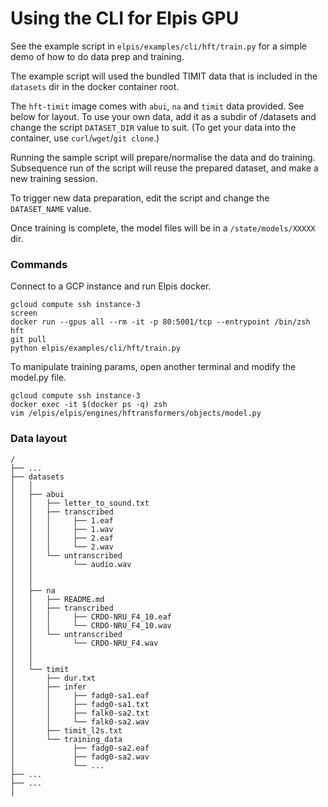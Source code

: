 # Using the CLI for Elpis GPU


See the example script in `elpis/examples/cli/hft/train.py` for a simple demo of how to do data prep and training. 

The example script will used the bundled TIMIT data that is included in the `datasets` dir in the docker container root. 

The `hft-timit` image comes with `abui`, `na` and `timit` data provided. See below for layout. To use your own data, add it as a subdir of /datasets and change the script `DATASET_DIR` value to suit. (To get your data into the container, use `curl`/`wget`/`git clone`.)

Running the sample script will prepare/normalise the data and do training. Subsequence run of the script will reuse the prepared dataset, and make a new training session.

To trigger new data preparation, edit the script and change the `DATASET_NAME` value. 

Once training is complete, the model files will be in a `/state/models/XXXXX` dir. 


### Commands

Connect to a GCP instance and run Elpis docker.

```
gcloud compute ssh instance-3
screen
docker run --gpus all --rm -it -p 80:5001/tcp --entrypoint /bin/zsh hft
git pull
python elpis/examples/cli/hft/train.py
```


To manipulate training params, open another terminal and modify the model.py file.

```
gcloud compute ssh instance-3
docker exec -it $(docker ps -q) zsh
vim /elpis/elpis/engines/hftransformers/objects/model.py
```


### Data layout

```
/
├── ...
├── datasets
│   │
│   ├── abui
│   │   ├── letter_to_sound.txt
│   │   ├── transcribed
│   │   │     ├── 1.eaf
│   │   │     ├── 1.wav
│   │   │     ├── 2.eaf
│   │   │     └── 2.wav
│   │   └── untranscribed
│   │         └── audio.wav
│   │
│   │
│   ├── na
│   │   ├── README.md
│   │   ├── transcribed
│   │   │     ├── CRDO-NRU_F4_10.eaf
│   │   │     └── CRDO-NRU_F4_10.wav
│   │   └── untranscribed
│   │         └── CRDO-NRU_F4.wav
│   │
│   │
│   └── timit
│       ├── dur.txt
│       ├── infer
│       │     ├── fadg0-sa1.eaf
│       │     ├── fadg0-sa1.txt
│       │     ├── falk0-sa2.txt
│       │     └── falk0-sa2.wav
│       ├── timit_l2s.txt
│       └── training_data
│             ├── fadg0-sa2.eaf
│             ├── fadg0-sa2.wav
│             └── ...
├── ...
├── ...
│
```
